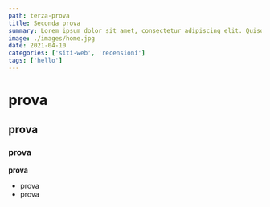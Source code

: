 ```yaml
---
path: terza-prova
title: Seconda prova
summary: Lorem ipsum dolor sit amet, consectetur adipiscing elit. Quisque ornare accumsan sem ac sodales. Curabitur finibus et quam ac placerat. Nulla venenatis dolor in dui aliquet, quis sagittis velit luctus. Aliquam ante arcu, scelerisque sagittis nunc eget, tincidunt hendrerit eros. Pellentesque bibendum diam eget urna volutpat maximus in id dolor.
image: ./images/home.jpg
date: 2021-04-10
categories: ['siti-web', 'recensioni']
tags: ['hello']
---
```


# prova
## prova
### prova

**prova**

- prova
- prova